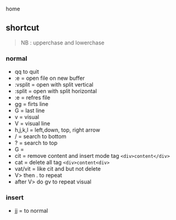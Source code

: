 home

## shortcut
> NB : upperchase and lowerchase
### normal
- qq to quit
- :e <file> = open file on new buffer
- :vsplit <file> = open with split vertical
- :split <file> = open with split horizontal
- :e = refres file
- gg = firts line
- G = last line
- v = visual
- V = visual line
- h,j,k,l = left,down, top, right arrow
- / = search to bottom
- ? = search to top
- <number>G = 
- cit = remove content and insert mode tag `<div>content</div>`
- cat = delete all tag `<div>content<div>`
- vat/vit = like cit and but not delete
- V> then . to repeat
- after V> do gv to repeat visual

### insert
- jj = to normal
